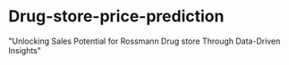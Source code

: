 # Drug-store-price-prediction
"Unlocking Sales Potential for Rossmann Drug store Through Data-Driven Insights"
